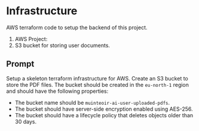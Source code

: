 # Infrastructure
AWS terraform code to setup the backend of this project.
1. AWS Project: 
2. S3 bucket for storing user documents.

## Prompt
Setup a skeleton terraform infrastructure for AWS. 
Create an S3 bucket to store the PDF files. The bucket should be created in the `eu-north-1` region and should have the following properties:
- The bucket name should be `muinteoir-ai-user-uploaded-pdfs`.
- The bucket should have server-side encryption enabled using AES-256.
- The bucket should have a lifecycle policy that deletes objects older than 30 days.
